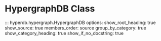 # HypergraphDB Class

::: hyperdb.hypergraph.HypergraphDB
    options:
      show_root_heading: true
      show_source: true
      members_order: source
      group_by_category: true
      show_category_heading: true
      show_if_no_docstring: true
